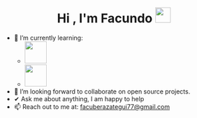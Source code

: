 <h1 align="center"><b>Hi , I'm Facundo </b><img src="https://media.giphy.com/media/hvRJCLFzcasrR4ia7z/giphy.gif" width="35"></h1>

- 🌱 I’m currently learning:
  - <img src="https://www.php.net/images/logos/new-php-logo.svg" width="50"/>
  - <img src="https://cdn-icons-png.freepik.com/512/5968/5968267.png" width="50"/>
- 👯 I’m looking forward to collaborate on open source projects.
- ✔ Ask me about anything, I am happy to help<br>
- 📫 Reach out to me at: <a href="facuberazategui77@gmail.com">facuberazategui77@gmail.com</a>
